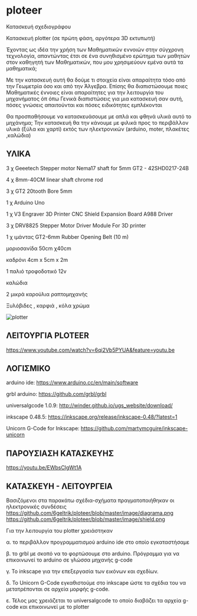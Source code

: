 # ploteer

Κατασκευή σχεδιογράφου

Κατασκευή plotter (σε πρώτη φάση, αργότερα 3D εκτυπωτή)

Έχοντας ως ιδέα την χρήση των Μαθηματικών εννοιών στην σύγχρονη τεχνολογία, απαντώντας έτσι σε ένα συνηθισμένο ερώτημα των μαθητών στον καθηγητή των Μαθηματικών, που μου χρησιμεύουν εμένα αυτά τα μαθηματικά; 

Με την κατασκευή αυτή θα δούμε τι στοιχεία είναι απαραίτητα τόσο από την Γεωμετρία όσο και από την Άλγεβρα. 
Επίσης θα διαπιστώσουμε ποιες Μαθηματικές έννοιες είναι απαραίτητες για την λειτουργία του μηχανήματος  όπ όπω
Γενικά διαπιστώσεις για μια κατασκευή σαν αυτή, πόσες γνώσεις απαιτούνται και πόσες ειδικότητες εμπλέκονται 

Θα προσπαθήσουμε να κατασκευάσουμε με απλά και φθηνά υλικά αυτό το μηχάνημα; Την κατασκευή θα την κάνουμε με φιλικά προς το περιβάλλον υλικά (ξύλα και χαρτί) εκτός των ηλεκτρονικών (arduino, moter, πλακέτες ,καλώδια) 

## ΥΛΙΚΑ

3 χ Geeetech Stepper motor Nema17 shaft for 5mm GT2 - 42SHD0217-24B 

4 χ 8mm-40CM linear shaft chrome rod 

3 χ GT2 20tooth Bore 5mm 

1 χ Arduino Uno 

1 χ V3 Engraver 3D Printer CNC Shield Expansion Board A988 Driver 

3 χ DRV8825 Stepper Motor Driver Module For 3D printer 

1 χ ιμάντας GT2-6mm Rubber Opening Belt (10 m) 

μοριοσανίδα 50cm χ40cm 

καδρόνι 4cm x 5cm x 2m 

1 παλιό τροφοδοτικό 12v

καλώδια

2 μικρά καρούλια ραπτομηχανής 

Ξυλόβιδες , καρφιά , κόλα χρώμα


![plotter](https://user-images.githubusercontent.com/44138361/52704923-5fc13280-2f8a-11e9-9e47-d2fcf0865e8d.png)



##  ΛΕΙΤΟΥΡΓΙΑ PLOTEER

https://www.youtube.com/watch?v=6qi2Vb5PYUA&feature=youtu.be


## ΛΟΓΙΣΜΙΚΟ

arduino ide: https://www.arduino.cc/en/main/software

grbl arduino: https://github.com/grbl/grbl

universalgcode 1.0.9: http://winder.github.io/ugs_website/download/

inkscape 0.48.5: https://inkscape.org/release/inkscape-0.48/?latest=1

Unicorn G-Code for Inkscape: https://github.com/martymcguire/inkscape-unicorn

## ΠΑΡΟΥΣΙΑΣΗ ΚΑΤΑΣΚΕΥΗΣ
https://youtu.be/EWbsClgWt1A

## ΚΑΤΑΣΚΕΥΗ - ΛΕΙΤΟΥΡΓΕΙΑ 
Βασιζόμενοι στα παρακάτω σχέδια-σχήματα πραγματοποιήθηκαν οι ηλεκτρονικές συνδέσεις
https://github.com/6geltrik/ploteer/blob/master/image/diagrama.png
https://github.com/6geltrik/ploteer/blob/master/image/shield.png

Για την λειτουργία του plotter  χρειάστηκαν 

α. το περιβάλλον προγραμματισμού arduino ide  στο οποίο εγκαταστήσαμε

β. το grbl  με σκοπό να το φορτώσουμε στο arduino. Πρόγραμμα για να επικοινωνεί  το 	arduino σε γλώσσα μηχανής g-code

γ. Το inkscape για την επεξεργασία των εικόνων και σχεδίων.

δ. Το Unicorn G-Code εγκαθιστούμε στο inkscape ώστε τα σχέδια του να μετατρέπονται σε 	αρχεία μορφής g-code.

ε. Τέλος μας χρειάζεται το universalgcode το οποίο διαβάζει τα αρχεία g-code και 	επικοινωνεί με το plotter
